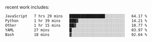 
<!--<img width="1415" height="100" alt="blu" src="https://github.com/rdsilva01/rdsilva01/assets/101207588/deb060e5-d035-4f09-b511-e3f50605b207">-->

<!-- \> Enthusiastic about developing and building solutions <br>
\> Computer Science and Engineering @ UBI -->

<!-- <a href="https://www.rodrigosilva.live/">personal website</a> 🏁 -->

<!-- ![](https://komarev.com/ghpvc/?username=rdsilva01) -->

recent work includes:
<!--START_SECTION:waka-->

```txt
JavaScript   7 hrs 29 mins   ████████████████░░░░░░░░░   64.17 %
Python       1 hr 39 mins    ███▓░░░░░░░░░░░░░░░░░░░░░   14.21 %
Other        1 hr 15 mins    ██▓░░░░░░░░░░░░░░░░░░░░░░   10.77 %
YAML         27 mins         █░░░░░░░░░░░░░░░░░░░░░░░░   03.97 %
Bash         18 mins         ▓░░░░░░░░░░░░░░░░░░░░░░░░   02.64 %
```

<!--END_SECTION:waka-->

